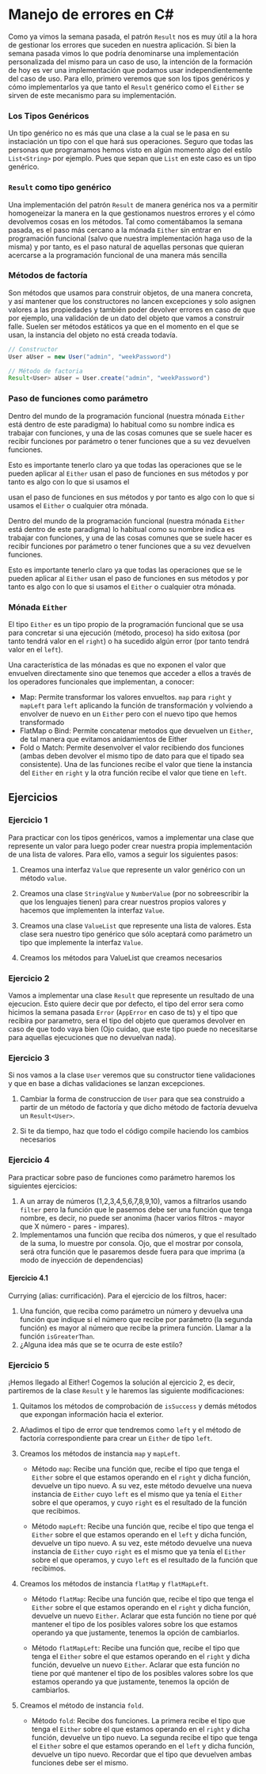 # Manejo de errores en C#
Como ya vimos la semana pasada, el patrón `Result` nos es muy útil a la hora
de gestionar los errores que suceden en nuestra aplicación. Si bien la semana
pasada vimos lo que podría denominarse una implementación personalizada del
mismo para un caso de uso, la intención de la formación de hoy es ver una
implementación que podamos usar independientemente del caso de uso. Para ello,
primero veremos que son los tipos genéricos y cómo implementarlos ya que tanto
el `Result` genérico como el `Either` se sirven de este mecanismo para su
implementación.

### **Los Tipos Genéricos**
Un tipo genérico no es más que una clase a la cual se le pasa en su instaciación
un tipo con el que hará sus operaciones. Seguro que todas las personas que
programamos hemos visto en algún momento algo del estilo `List<String>` por
ejemplo. Pues que sepan que `List` en este caso es un tipo genérico.

### **`Result` como tipo genérico**
Una implementación del patrón `Result` de manera genérica nos va a permitir
homogeneizar la manera en la que gestionamos nuestros errores y el cómo
devolvemos cosas en los métodos. Tal como comentábamos la semana pasada,
es el paso más cercano a la mónada `Either` sin entrar en programación
funcional (salvo que nuestra implementación haga uso de la misma) y por
tanto, es el paso natural de aquellas personas que quieran acercarse a la
programación funcional de una manera más sencilla

### **Métodos de factoría**
Son métodos que usamos para construir objetos, de una manera concreta, y así 
mantener que los constructores no lancen excepciones y solo asignen valores 
a las propiedades y también poder devolver errores en caso de que por ejemplo, 
una validación de un dato del objeto que vamos a construir falle. Suelen ser 
métodos estáticos ya que en el momento en el que se usan, la instancia del 
objeto no está creada todavía.

```java
// Constructor
User aUser = new User("admin", "weekPassword")

// Método de factoria
Result<User> aUser = User.create("admin", "weekPassword")
```

### **Paso de funciones como parámetro**
Dentro del mundo de la programación funcional (nuestra mónada `Either` está 
dentro de este paradigma) lo habitual como su nombre indica es trabajar con 
funciones, y una de las cosas comunes que se suele hacer es recibir funciones 
por parámetro o tener funciones que a su vez devuelven funciones.

Esto es importante tenerlo claro ya que todas las operaciones que se le pueden 
aplicar al `Either` usan el paso de funciones en sus métodos y por tanto es 
algo con lo que si usamos el

usan el paso de funciones en sus métodos y por tanto es algo con lo que si 
usamos el `Either` o cualquier otra mónada.

Dentro del mundo de la programación funcional (nuestra mónada `Either` está 
dentro de este paradigma) lo habitual como su nombre indica es trabajar con 
funciones, y una de las cosas comunes que se suele hacer es recibir funciones 
por parámetro o tener funciones que a su vez devuelven funciones.

Esto es importante tenerlo claro ya que todas las operaciones que se le 
pueden aplicar al `Either` usan el paso de funciones en sus métodos y por 
tanto es algo con lo que si usamos el `Either` o cualquier otra mónada.

### **Mónada `Either`**
El tipo `Either` es un tipo propio de la programación funcional que se usa
para concretar si una ejecución (método, proceso) ha sido exitosa (por tanto
tendrá valor en el `right`) o ha sucedido algún error (por tanto tendrá valor
en el `left`).

Una característica de las mónadas es que no exponen el valor que envuelven
directamente sino que tenemos que acceder a ellos a través de los operadores
funcionales que implementan, a conocer:
- Map: Permite transformar los valores envueltos. `map` para `right` y `mapLeft` 
para `left` aplicando la función de transformación y volviendo a envolver de 
nuevo en un `Either` pero con el nuevo tipo que hemos transformado
- FlatMap o Bind: Permite concatenar metodos que devuelven un `Either`, de tal
manera que evitamos anidamientos de Either
- Fold o Match: Permite desenvolver el valor recibiendo dos funciones (ambas
deben devolver el mismo tipo de dato para que el tipado sea consistente). Una 
de las funciones recibe el valor que tiene la instancia del `Either` en `right`
y la otra función recibe el valor que tiene en `left`.


## Ejercicios
### __Ejercicio 1__
Para practicar con los tipos genéricos, vamos a implementar una clase que
represente un valor para luego poder crear nuestra propia implementación
de una lista de valores. Para ello, vamos a seguir los siguientes pasos:

1. Creamos una interfaz `Value` que represente un valor genérico con un
   método `value`.

2. Creamos una clase `StringValue` y `NumberValue` (por no sobreescribir
   la que los lenguajes tienen) para crear nuestros propios valores y
   hacemos que implementen la interfaz `Value`.

3. Creamos una clase `ValueList` que represente una lista de valores. Esta
   clase sera nuestro tipo genérico que sólo aceptará como parámetro un tipo
   que implemente la interfaz `Value`.

4. Creamos los métodos para ValueList que creamos necesarios

### __Ejercicio 2__
Vamos a implementar una clase `Result` que represente un resultado de una
ejecucion. Esto quiere decir que por defecto, el tipo del error sera como
hicimos la semana pasada `Error` (`AppError` en caso de ts) y el tipo que
recibira por parametro, sera el tipo del objeto que queramos devolver en
caso de que todo vaya bien (Ojo cuidao, que este tipo puede no necesitarse
para aquellas ejecuciones que no devuelvan nada).

### __Ejercicio 3__
Si nos vamos a la clase `User` veremos que su constructor tiene validaciones
y que en base a dichas validaciones se lanzan excepciones. 

1. Cambiar la forma de construccion de `User` para que sea construido a partir 
de un método de factoría y que dicho método de factoría devuelva un `Result<User>`. 

2. Si te da tiempo, haz que todo el código compile haciendo los cambios necesarios

### __Ejercicio 4__
Para practicar sobre paso de funciones como parámetro haremos los siguientes
ejercicios:

1. A un array de números (1,2,3,4,5,6,7,8,9,10), vamos a filtrarlos usando `filter`
pero la función que le pasemos debe ser una función que tenga nombre, es decir,
no puede ser anonima (hacer varios filtros - mayor que X número - pares - impares).
2. Implementamos una función que reciba dos números, y que el resultado de la 
suma, lo muestre por consola. Ojo, que el mostrar por consola, será otra función
que le pasaremos desde fuera para que imprima (a modo de inyección de dependencias)

#### __Ejercicio 4.1__
Currying (alias: currificación). Para el ejercicio de los filtros, hacer:

1. Una función, que reciba como parámetro un número y devuelva una función que 
indique si el número que recibe por parámetro (la segunda función) es mayor 
al número que recibe la primera función. Llamar a la función `isGreaterThan`.
2. ¿Alguna idea más que se te ocurra de este estilo?

### __Ejercicio 5__
¡Hemos llegado al Either! Cogemos la solución al ejercicio 2, es decir, partiremos
de la clase `Result` y le haremos las siguiente modificaciones:

1. Quitamos los métodos de comprobación de `isSuccess` y demás métodos que expongan
información hacia el exterior.
2. Añadimos el tipo de error que tendremos como `left` y el método de factoría
correspondiente para crear un `Either` de tipo `left`.
3. Creamos los métodos de instancia `map` y `mapLeft`.  

   - Método `map`: Recibe una función que, recibe el tipo que tenga el `Either`
   sobre el que estamos operando en el `right` y dicha función, devuelve un tipo nuevo.
   A su vez, este método devuelve una nueva instancia de `Either` cuyo `left` es el
   mismo que ya tenía el `Either` sobre el que operamos, y cuyo `right` es el resultado
   de la función que recibimos.
   
   - Método `mapLeft`: Recibe una función que, recibe el tipo que tenga el `Either`
   sobre el que estamos operando en el `left` y dicha función, devuelve un tipo nuevo.
   A su vez, este método devuelve una nueva instancia de `Either` cuyo `right` es el
   mismo que ya tenía el `Either` sobre el que operamos, y cuyo `left` es el resultado
   de la función que recibimos.

4. Creamos los métodos de instancia `flatMap` y `flatMapLeft`. 
   - Método `flatMap`: Recibe una función que, recibe el tipo que tenga el `Either`
   sobre el que estamos operando en el `right` y dicha función, devuelve un nuevo `Either`.
   Aclarar que esta función no tiene por qué mantener el tipo de los posibles valores sobre
   los que estamos operando ya que justamente, tenemos la opción de cambiarlos.

   - Método `flatMapLeft`: Recibe una función que, recibe el tipo que tenga el `Either`
   sobre el que estamos operando en el `right` y dicha función, devuelve un nuevo `Either`.
   Aclarar que esta función no tiene por qué mantener el tipo de los posibles valores sobre
   los que estamos operando ya que justamente, tenemos la opción de cambiarlos.

5. Creamos el método de instancia `fold`.
   - Método `fold`: Recibe dos funciones. La primera recibe el tipo que tenga el `Either`
   sobre el que estamos operando en el `right` y dicha función, devuelve un tipo nuevo. La 
   segunda recibe el tipo que tenga el `Either` sobre el que estamos operando en el `left` 
   y dicha función, devuelve un tipo nuevo. Recordar que el tipo que devuelven ambas 
   funciones debe ser el mismo.
